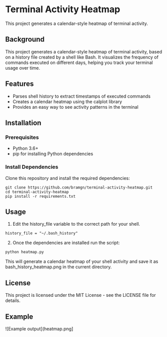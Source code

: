 # Terminal Activity Heatmap
This project generates a calendar-style heatmap of terminal activity.

## Background
This project generates a calendar-style heatmap of terminal activity, based on a history file created by a shell like Bash. It visualizes the frequency of commands executed on different days, helping you track your terminal usage over time.

## Features
- Parses shell history to extract timestamps of executed commands
- Creates a calendar heatmap using the calplot library
- Provides an easy way to see activity patterns in the terminal

## Installation
### Prerequisites
- Python 3.6+
- pip for installing Python dependencies

### Install Dependencies
Clone this repository and install the required dependencies:
```
git clone https://github.com/bramgn/terminal-activity-heatmap.git
cd terminal-activity-heatmap
pip install -r requirements.txt
```

## Usage
1. Edit the history_file variable to the correct path for your shell.
```
history_file = "~/.bash_history"
```
2. Once the dependencies are installed run the script:
```
python heatmap.py
```

This will generate a calendar heatmap of your shell activity and save it as bash_history_heatmap.png in the current directory.

## License
This project is licensed under the MIT License - see the LICENSE file for details.

## Example
![Example output](heatmap.png]
